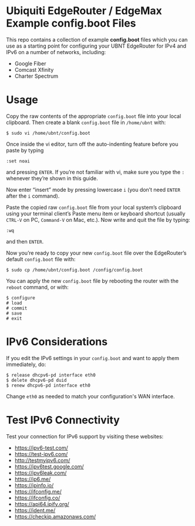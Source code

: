 # Ubiquiti EdgeRouter / EdgeMax Example config.boot Files
This repo contains a collection of example **config.boot** files which you can use as a starting point
for configuring your UBNT EdgeRouter for IPv4 and IPv6 on a number of networks, including:

* Google Fiber
* Comcast Xfinity
* Charter Spectrum

# Usage
Copy the raw contents of the appropriate `config.boot` file into your local clipboard.
Then create a blank `config.boot` file in `/home/ubnt` with:

    $ sudo vi /home/ubnt/config.boot

Once inside the vi editor, turn off the auto-indenting feature before you paste by typing

    :set noai

and pressing `ENTER`. If you’re not familiar with vi, make sure you type the `:` whenever they’re shown in this guide.

Now enter “insert” mode by pressing lowercase `i` (you don’t need `ENTER` after the `i` command).

Paste the copied raw `config.boot` file from your local system’s clipboard using your terminal client’s
Paste menu item or keyboard shortcut (usually `CTRL-V` on PC, `Command-V` on Mac, etc.). Now write and quit
the file by typing:

    :wq

and then `ENTER`.

Now you’re ready to copy your new `config.boot` file over the EdgeRouter’s default `config.boot` file with:

    $ sudo cp /home/ubnt/config.boot /config/config.boot

You can apply the new `config.boot` file by rebooting the router with the `reboot` command, or with:

    $ configure
    # load
    # commit
    # save
    # exit
    
# IPv6 Considerations
If you edit the IPv6 settings in your `config.boot` and want to apply them immediately, do:

    $ release dhcpv6-pd interface eth0
    $ delete dhcpv6-pd duid 
    $ renew dhcpv6-pd interface eth0

Change `eth0` as needed to match your configuration's WAN interface.

# Test IPv6 Connectivity
Test your connection for IPv6 support by visiting these websites:
* https://ipv6-test.com/
* https://test-ipv6.com/
* http://testmyipv6.com/
* https://ipv6test.google.com/
* https://ipv6leak.com/
* https://ip6.me/
* https://ipinfo.io/
* https://ifconfig.me/
* https://ifconfig.co/
* https://api64.ipify.org/
* https://ident.me/
* https://checkip.amazonaws.com/
